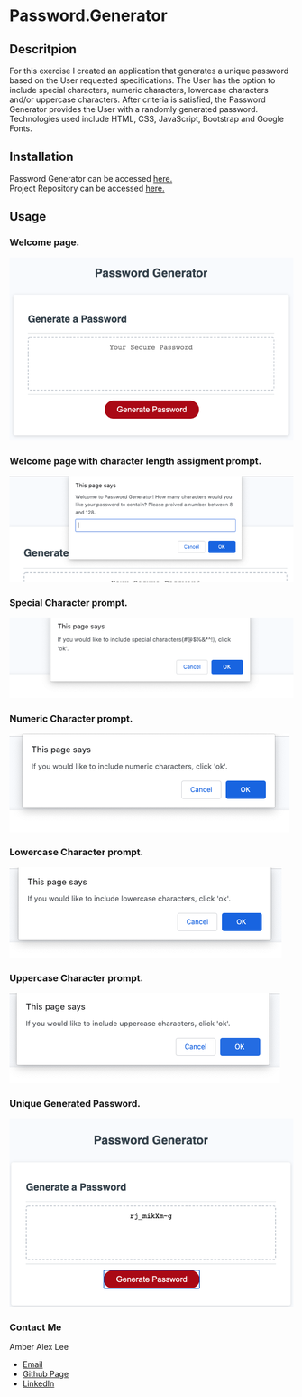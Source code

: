# Password.Generator

## Descritpion
For this exercise I created an application that generates a unique password based on the User requested specifications.  The User has the option to include special characters, numeric characters, lowercase characters and/or uppercase characters.  After criteria is satisfied, the Password Generator provides the User with a randomly generated password.  Technologies used include HTML, CSS, JavaScript, Bootstrap and Google Fonts. 

## Installation

Password Generator can be accessed [here.](https://lee-amber-alex.github.io/Password.Generator/)  
Project Repository can be accessed [here.](https://github.com/lee-amber-alex/Password.Generator)

## Usage 

### Welcome page.  

![Front Page.](screenshots/gp.png)  

### Welcome page with character length assigment prompt.  

![Length Prompt](screenshots/prompt.png)  

###  Special Character prompt.

![Special Character Prompt](screenshots/special.png)  

### Numeric Character prompt.  

![Numeric Prompt](screenshots/num.png)   

### Lowercase Character prompt.  

![Lowercase Prompt](screenshots/low.png)  

### Uppercase Character prompt.  

![Uppercase Prompt](screenshots/upp.png)  

### Unique Generated Password.   

![Randomly Generated Password](screenshots/password.png)  

### Contact Me  
 
Amber Alex Lee
- [Email](lee.amber.alex@gmail.com)
- [Github Page](https://github.com/lee-amber-alex)
- [LinkedIn](www.linkedin.com/in/leeamberalex)








